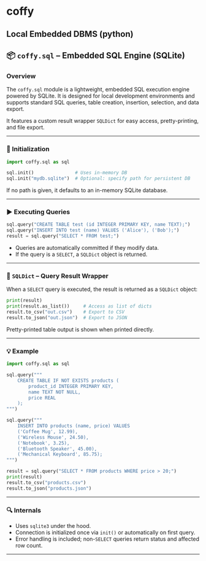 # coffy
Local Embedded DBMS (python)
---

## 📦 `coffy.sql` – Embedded SQL Engine (SQLite)

### Overview

The `coffy.sql` module is a lightweight, embedded SQL execution engine powered by SQLite. It is designed for local development environments and supports standard SQL queries, table creation, insertion, selection, and data export.

It features a custom result wrapper `SQLDict` for easy access, pretty-printing, and file export.

---

### 🔧 Initialization

```python
import coffy.sql as sql

sql.init()               # Uses in-memory DB
sql.init("mydb.sqlite")  # Optional: specify path for persistent DB
```

If no path is given, it defaults to an in-memory SQLite database.

---

### ▶️ Executing Queries

```python
sql.query("CREATE TABLE test (id INTEGER PRIMARY KEY, name TEXT);")
sql.query("INSERT INTO test (name) VALUES ('Alice'), ('Bob');")
result = sql.query("SELECT * FROM test;")
```

* Queries are automatically committed if they modify data.
* If the query is a `SELECT`, a `SQLDict` object is returned.

---

### 📄 `SQLDict` – Query Result Wrapper

When a `SELECT` query is executed, the result is returned as a `SQLDict` object:

```python
print(result)
print(result.as_list())     # Access as list of dicts
result.to_csv("out.csv")    # Export to CSV
result.to_json("out.json")  # Export to JSON
```

Pretty-printed table output is shown when printed directly.

---

### 💡 Example

```python
import coffy.sql as sql

sql.query("""
    CREATE TABLE IF NOT EXISTS products (
        product_id INTEGER PRIMARY KEY,
        name TEXT NOT NULL,
        price REAL
    );
""")

sql.query("""
    INSERT INTO products (name, price) VALUES
    ('Coffee Mug', 12.99),
    ('Wireless Mouse', 24.50),
    ('Notebook', 3.25),
    ('Bluetooth Speaker', 45.00),
    ('Mechanical Keyboard', 85.75);
""")

result = sql.query("SELECT * FROM products WHERE price > 20;")
print(result)
result.to_csv("products.csv")
result.to_json("products.json")
```

---

### 🔍 Internals

* Uses `sqlite3` under the hood.
* Connection is initialized once via `init()` or automatically on first query.
* Error handling is included; non-`SELECT` queries return status and affected row count.

---
